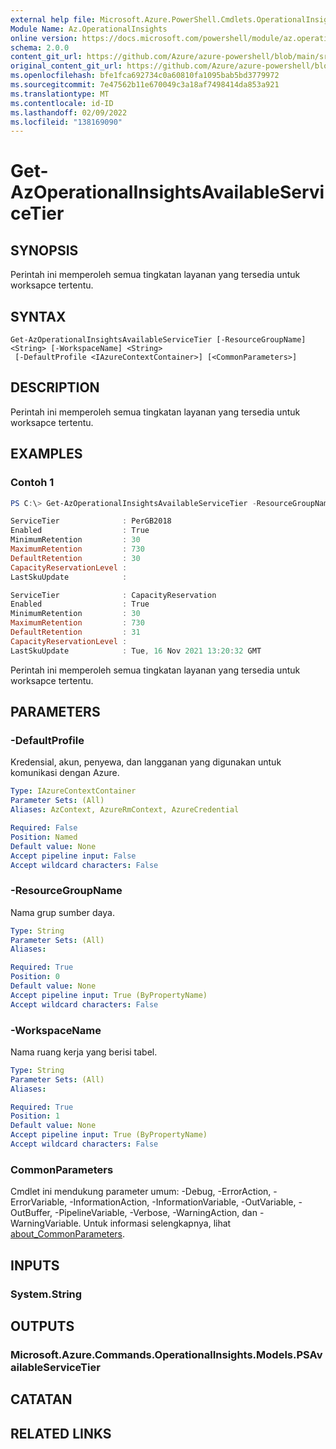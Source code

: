 ```yaml
---
external help file: Microsoft.Azure.PowerShell.Cmdlets.OperationalInsights.dll-Help.xml
Module Name: Az.OperationalInsights
online version: https://docs.microsoft.com/powershell/module/az.operationalinsights/get-AzOperationalInsightsAvailableServiceTier
schema: 2.0.0
content_git_url: https://github.com/Azure/azure-powershell/blob/main/src/OperationalInsights/OperationalInsights/help/Get-AzOperationalInsightsAvailableServiceTier.md
original_content_git_url: https://github.com/Azure/azure-powershell/blob/main/src/OperationalInsights/OperationalInsights/help/Get-AzOperationalInsightsAvailableServiceTier.md
ms.openlocfilehash: bfe1fca692734c0a60810fa1095bab5bd3779972
ms.sourcegitcommit: 7e47562b11e670049c3a18af7498414da853a921
ms.translationtype: MT
ms.contentlocale: id-ID
ms.lasthandoff: 02/09/2022
ms.locfileid: "138169090"
---
```

# Get-AzOperationalInsightsAvailableServiceTier

## SYNOPSIS
Perintah ini memperoleh semua tingkatan layanan yang tersedia untuk worksapce tertentu.

## SYNTAX

```
Get-AzOperationalInsightsAvailableServiceTier [-ResourceGroupName] <String> [-WorkspaceName] <String>
 [-DefaultProfile <IAzureContextContainer>] [<CommonParameters>]
```

## DESCRIPTION
Perintah ini memperoleh semua tingkatan layanan yang tersedia untuk worksapce tertentu.

## EXAMPLES

### Contoh 1
```powershell
PS C:\> Get-AzOperationalInsightsAvailableServiceTier -ResourceGroupName ContosoResourceGroup -WorkspaceName MyWorkspace

ServiceTier              : PerGB2018
Enabled                  : True
MinimumRetention         : 30
MaximumRetention         : 730
DefaultRetention         : 30
CapacityReservationLevel :
LastSkuUpdate            :

ServiceTier              : CapacityReservation
Enabled                  : True
MinimumRetention         : 30
MaximumRetention         : 730
DefaultRetention         : 31
CapacityReservationLevel :
LastSkuUpdate            : Tue, 16 Nov 2021 13:20:32 GMT
```

Perintah ini memperoleh semua tingkatan layanan yang tersedia untuk worksapce tertentu.

## PARAMETERS

### -DefaultProfile
Kredensial, akun, penyewa, dan langganan yang digunakan untuk komunikasi dengan Azure.

```yaml
Type: IAzureContextContainer
Parameter Sets: (All)
Aliases: AzContext, AzureRmContext, AzureCredential

Required: False
Position: Named
Default value: None
Accept pipeline input: False
Accept wildcard characters: False
```

### -ResourceGroupName
Nama grup sumber daya.

```yaml
Type: String
Parameter Sets: (All)
Aliases:

Required: True
Position: 0
Default value: None
Accept pipeline input: True (ByPropertyName)
Accept wildcard characters: False
```

### -WorkspaceName
Nama ruang kerja yang berisi tabel.

```yaml
Type: String
Parameter Sets: (All)
Aliases:

Required: True
Position: 1
Default value: None
Accept pipeline input: True (ByPropertyName)
Accept wildcard characters: False
```

### CommonParameters
Cmdlet ini mendukung parameter umum: -Debug, -ErrorAction, -ErrorVariable, -InformationAction, -InformationVariable, -OutVariable, -OutBuffer, -PipelineVariable, -Verbose, -WarningAction, dan -WarningVariable. Untuk informasi selengkapnya, lihat [about_CommonParameters](http://go.microsoft.com/fwlink/?LinkID=113216).

## INPUTS

### System.String

## OUTPUTS

### Microsoft.Azure.Commands.OperationalInsights.Models.PSAvailableServiceTier

## CATATAN

## RELATED LINKS

